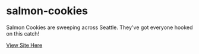 # salmon-cookies
Salmon Cookies are sweeping across Seattle. They've got everyone hooked on this catch!

[View Site Here](https://jesslovell.github.io/salmon-cookies/)
